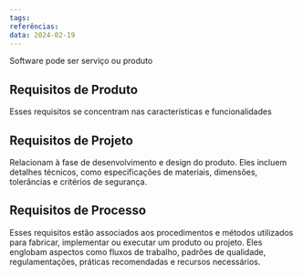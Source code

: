 ```yaml
---
tags: 
referências: 
data: 2024-02-19
---
```

Software pode ser serviço ou produto
## Requisitos de Produto

Esses requisitos se concentram nas características e funcionalidades

## Requisitos de Projeto

Relacionam à fase de desenvolvimento e design do produto. Eles incluem detalhes técnicos, como especificações de materiais, dimensões, tolerâncias e critérios de segurança.

## Requisitos de Processo

Esses requisitos estão associados aos procedimentos e métodos utilizados para fabricar, implementar ou executar um produto ou projeto. Eles englobam aspectos como fluxos de trabalho, padrões de qualidade, regulamentações, práticas recomendadas e recursos necessários.